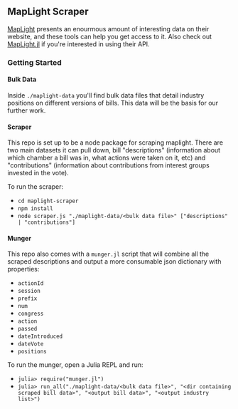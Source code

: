
## MapLight Scraper

[MapLight](http://maplight.org/) presents an enourmous amount of interesting data on their website, and these tools can help you get access to it. Also check out [MapLight.jl](https://github.com/WestleyArgentum/MapLight.jl) if you're interested in using their API.


### Getting Started

#### Bulk Data
Inside `./maplight-data` you'll find bulk data files that detail industry positions on different versions of bills. This data will be the basis for our further work.

#### Scraper
This repo is set up to be a node package for scraping maplight. There are two main datasets it can pull down, bill "descriptions" (information about which chamber a bill was in, what actions were taken on it, etc) and "contributions" (information about contributions from interest groups invested in the vote).

To run the scraper:
- `cd maplight-scraper`
- `npm install`
- `node scraper.js "./maplight-data/<bulk data file>" ["descriptions" | "contributions"]`

#### Munger
This repo also comes with a `munger.jl` script that will combine all the scraped descriptions and output a more consumable json dictionary with properties:

- `actionId`
- `session`
- `prefix`
- `num`
- `congress`
- `action`
- `passed`
- `dateIntroduced`
- `dateVote`
- `positions`

To run the munger, open a Julia REPL and run:
- `julia> require("munger.jl")`
- `julia> run_all("./maplight-data/<bulk data file>", "<dir containing scraped bill data>", "<output bill data>", "<output industry list>")`
